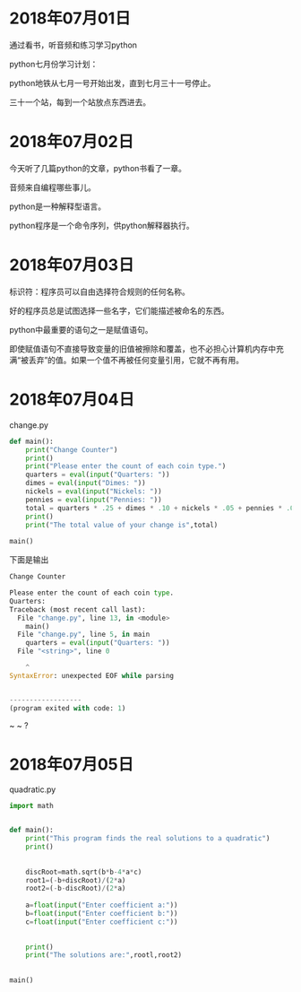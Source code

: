 # 2018年07月01日

通过看书，听音频和练习学习python

python七月份学习计划：

python地铁从七月一号开始出发，直到七月三十一号停止。

三十一个站，每到一个站放点东西进去。



# 2018年07月02日

今天听了几篇python的文章，python书看了一章。

音频来自编程哪些事儿。

python是一种解释型语言。

python程序是一个命令序列，供python解释器执行。



# 2018年07月03日

标识符：程序员可以自由选择符合规则的任何名称。

好的程序员总是试图选择一些名字，它们能描述被命名的东西。

python中最重要的语句之一是赋值语句。

即使赋值语句不直接导致变量的旧值被擦除和覆盖，也不必担心计算机内存中充满“被丢弃”的值。如果一个值不再被任何变量引用，它就不再有用。



# 2018年07月04日

change.py

```python
def main():
	print("Change Counter")
	print()
	print("Please enter the count of each coin type.")
	quarters = eval(input("Quarters: "))
	dimes = eval(input("Dimes: "))
	nickels = eval(input("Nickels: "))
	pennies = eval(input("Pennies: "))
	total = quarters * .25 + dimes * .10 + nickels * .05 + pennies * .01
	print()
	print("The total value of your change is",total)
	
main()
```

下面是输出

```python
Change Counter

Please enter the count of each coin type.
Quarters:
Traceback (most recent call last):
  File "change.py", line 13, in <module>
    main()
  File "change.py", line 5, in main
    quarters = eval(input("Quarters: "))
  File "<string>", line 0

    ^
SyntaxError: unexpected EOF while parsing


------------------
(program exited with code: 1)
```

~ ~ ?

# 2018年07月05日

quadratic.py

```python
import math


def main():
	print("This program finds the real solutions to a quadratic")
	print()
	
	
	discRoot=math.sqrt(b*b-4*a*c)
	root1=(-b+discRoot)/(2*a)
	root2=(-b-discRoot)/(2*a)
	
	a=float(input("Enter coefficient a:"))
	b=float(input("Enter coefficient b:"))
	c=float(input("Enter coefficient c:"))
	
	
	print()
	print("The solutions are:",rootl,root2)
	
	
main()
```

